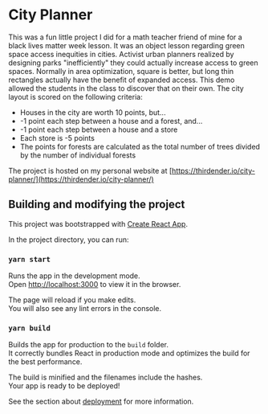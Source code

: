 # City Planner

This was a fun little project I did for a math teacher friend of mine for a black lives matter week lesson. It was an object lesson regarding green space access inequities in cities. Activist urban planners realized by designing parks "inefficiently" they could actually increase access to green spaces. Normally in area optimization, square is better, but long thin rectangles actually have the benefit of expanded access. This demo allowed the students in the class to discover that on their own. The city layout is scored on the following criteria:

* Houses in the city are worth 10 points, but...
* -1 point each step between a house and a forest, and...
* -1 point each step between a house and a store
* Each store is -5 points
* The points for forests are calculated as the total number of trees divided by the number of individual forests

The project is hosted on my personal website at [https://thirdender.io/city-planner/](https://thirdender.io/city-planner/)


## Building and modifying the project

This project was bootstrapped with [Create React App](https://github.com/facebook/create-react-app).

In the project directory, you can run:

### `yarn start`

Runs the app in the development mode.<br />
Open [http://localhost:3000](http://localhost:3000) to view it in the browser.

The page will reload if you make edits.<br />
You will also see any lint errors in the console.

### `yarn build`

Builds the app for production to the `build` folder.<br />
It correctly bundles React in production mode and optimizes the build for the best performance.

The build is minified and the filenames include the hashes.<br />
Your app is ready to be deployed!

See the section about [deployment](https://facebook.github.io/create-react-app/docs/deployment) for more information.
